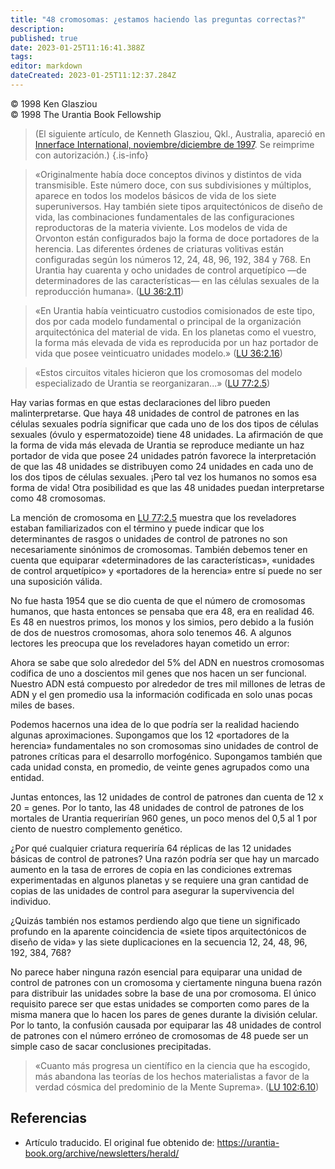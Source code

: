 ```yaml
---
title: "48 cromosomas: ¿estamos haciendo las preguntas correctas?"
description: 
published: true
date: 2023-01-25T11:16:41.388Z
tags:
editor: markdown
dateCreated: 2023-01-25T11:12:37.284Z
---
```


<p class="v-card v-sheet theme--light grey lighten-3 px-2">© 1998 Ken Glasziou<br>© 1998 The Urantia Book Fellowship</p>

> (El siguiente artículo, de Kenneth Glasziou, Qkl., Australia, apareció en [Innerface International, noviembre/diciembre de 1997](/es/article/Ken_Glasziou/48_Chromosomes_Or_Jumping_to_Conclusions). Se reimprime con autorización.)
{.is-info}

> «Originalmente había doce conceptos divinos y distintos de vida transmisible. Este número doce, con sus subdivisiones y múltiplos, aparece en todos los modelos básicos de vida de los siete superuniversos. Hay también siete tipos arquitectónicos de diseño de vida, las combinaciones fundamentales de las configuraciones reproductoras de la materia viviente. Los modelos de vida de Orvonton están configurados bajo la forma de doce portadores de la herencia. Las diferentes órdenes de criaturas volitivas están configuradas según los números 12, 24, 48, 96, 192, 384 y 768. En Urantia hay cuarenta y ocho unidades de control arquetípico —de determinadores de las características— en las células sexuales de la reproducción humana». ([LU 36:2.11](/es/The_Urantia_Book/36#p2_11))

> «En Urantia había veinticuatro custodios comisionados de este tipo, dos por cada modelo fundamental o principal de la organización arquitectónica del material de vida. En los planetas como el vuestro, la forma más elevada de vida es reproducida por un haz portador de vida que posee veinticuatro unidades modelo.» ([LU 36:2.16](/es/The_Urantia_Book/36#p2_16))

> «Estos circuitos vitales hicieron que los cromosomas del modelo especializado de Urantia se reorganizaran...» ([LU 77:2.5](/es/The_Urantia_Book/77#p2_5))

Hay varias formas en que estas declaraciones del libro pueden malinterpretarse. Que haya 48 unidades de control de patrones en las células sexuales podría significar que cada uno de los dos tipos de células sexuales (óvulo y espermatozoide) tiene 48 unidades. La afirmación de que la forma de vida más elevada de Urantia se reproduce mediante un haz portador de vida que posee 24 unidades patrón favorece la interpretación de que las 48 unidades se distribuyen como 24 unidades en cada uno de los dos tipos de células sexuales. ¡Pero tal vez los humanos no somos esa forma de vida! Otra posibilidad es que las 48 unidades puedan interpretarse como 48 cromosomas.

La mención de cromosoma en [LU 77:2.5](/es/The_Urantia_Book/77#p2_5) muestra que los reveladores estaban familiarizados con el término y puede indicar que los determinantes de rasgos o unidades de control de patrones no son necesariamente sinónimos de cromosomas. También debemos tener en cuenta que equiparar «determinadores de las características», «unidades de control arquetípico» y «portadores de la herencia» entre sí puede no ser una suposición válida.

No fue hasta 1954 que se dio cuenta de que el número de cromosomas humanos, que hasta entonces se pensaba que era 48, era en realidad 46. Es 48 en nuestros primos, los monos y los simios, pero debido a la fusión de dos de nuestros cromosomas, ahora solo tenemos 46. A algunos lectores les preocupa que los reveladores hayan cometido un error:

Ahora se sabe que solo alrededor del 5% del ADN en nuestros cromosomas codifica de uno a doscientos mil genes que nos hacen un ser funcional. Nuestro ADN está compuesto por alrededor de tres mil millones de letras de ADN y el gen promedio usa la información codificada en solo unas pocas miles de bases.

Podemos hacernos una idea de lo que podría ser la realidad haciendo algunas aproximaciones. Supongamos que los 12 «portadores de la herencia» fundamentales no son cromosomas sino unidades de control de patrones críticas para el desarrollo morfogénico. Supongamos también que cada unidad consta, en promedio, de veinte genes agrupados como una entidad.

Juntas entonces, las 12 unidades de control de patrones dan cuenta de 12 x 20 = genes. Por lo tanto, las 48 unidades de control de patrones de los mortales de Urantia requerirían 960 genes, un poco menos del 0,5 al 1 por ciento de nuestro complemento genético.

¿Por qué cualquier criatura requeriría 64 réplicas de las 12 unidades básicas de control de patrones? Una razón podría ser que hay un marcado aumento en la tasa de errores de copia en las condiciones extremas experimentadas en algunos planetas y se requiere una gran cantidad de copias de las unidades de control para asegurar la supervivencia del individuo.

¿Quizás también nos estamos perdiendo algo que tiene un significado profundo en la aparente coincidencia de «siete tipos arquitectónicos de diseño de vida» y las siete duplicaciones en la secuencia 12, 24, 48, 96, 192, 384, 768?

No parece haber ninguna razón esencial para equiparar una unidad de control de patrones con un cromosoma y ciertamente ninguna buena razón para distribuir las unidades sobre la base de una por cromosoma. El único requisito parece ser que estas unidades se comporten como pares de la misma manera que lo hacen los pares de genes durante la división celular. Por lo tanto, la confusión causada por equiparar las 48 unidades de control de patrones con el número erróneo de cromosomas de 48 puede ser un simple caso de sacar conclusiones precipitadas.

> «Cuanto más progresa un científico en la ciencia que ha escogido, más abandona las teorías de los hechos materialistas a favor de la verdad cósmica del predominio de la Mente Suprema». ([LU 102:6.10](/es/The_Urantia_Book/102#p6_10))

## Referencias

- Artículo traducido. El original fue obtenido de: https://urantia-book.org/archive/newsletters/herald/